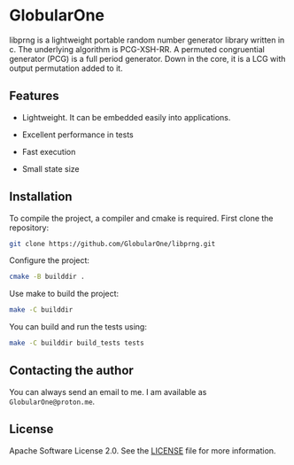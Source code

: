 # GlobularOne

libprng is a lightweight portable random number generator library written in c. The underlying algorithm is PCG-XSH-RR. A permuted congruential generator (PCG) is a full period generator. Down in the core, it is a LCG with output permutation added to it.

## Features

 - Lightweight. It can be embedded easily into applications.

 - Excellent performance in tests

 - Fast execution

 - Small state size

## Installation

To compile the project, a compiler and cmake is required. First clone the repository:

```sh
git clone https://github.com/GlobularOne/libprng.git
```

Configure the project:

```sh
cmake -B builddir .
```

Use make to build the project:

```sh
make -C builddir
```

You can build and run the tests using:

```sh
make -C builddir build_tests tests
```

## Contacting the author

You can always send an email to me. I am available as `GlobularOne@proton.me`.

## License

Apache Software License 2.0. See the [LICENSE](https://github.com/libprng/blob/main/LICENSE) file for more information.
